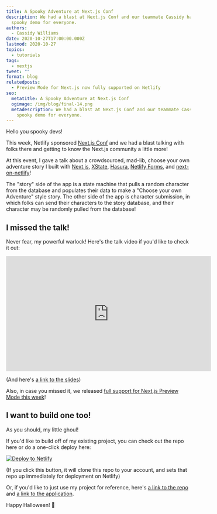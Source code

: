 ```yaml
---
title: A Spooky Adventure at Next.js Conf
description: We had a blast at Next.js Conf and our teammate Cassidy had a
  spooky demo for everyone.
authors:
  - Cassidy Williams
date: 2020-10-27T17:00:00.000Z
lastmod: 2020-10-27
topics:
  - tutorials
tags:
  - nextjs
tweet: ""
format: blog
relatedposts:
  - Preview Mode for Next.js now fully supported on Netlify
seo:
  metatitle: A Spooky Adventure at Next.js Conf
  ogimage: /img/blog/final-14.png
  metadescription: We had a blast at Next.js Conf and our teammate Cassidy had a
    spooky demo for everyone.
---
```

Hello you spooky devs!

This week, Netlify sponsored [Next.js Conf](https://nextjs.org/conf/expo/netlify) and we had a blast talking with folks there and getting to know the Next.js community a little more!

At this event, I gave a talk about a crowdsourced, mad-lib, choose your own adventure story I built with [Next.js](https://nextjs.org/), [XState](https://xstate.js.org/), [Hasura](https://hasura.io/), [Netlify Forms](https://www.netlify.com/products/forms/?utm_source=github&utm_medium=nextadventureforms-cs&utm_campaign=devex), and [next-on-netlify](https://github.com/netlify/next-on-netlify)!

The "story" side of the app is a state machine that pulls a random character from the database and populates their data to make a "Choose your own Adventure" style story. The other side of the app is character submission, in which folks can send their characters to the story database, and their character may be randomly pulled from the database!

## I missed the talk!
Never fear, my powerful warlock! Here's the talk video if you'd like to check it out:

<iframe width="560" height="315" src="https://www.youtube.com/embed/_qkoAPRG2wY" frameborder="0" allow="accelerometer; autoplay; clipboard-write; encrypted-media; gyroscope; picture-in-picture" allowfullscreen></iframe>

(And here's [a link to the slides](https://github.com/cassidoo/talks/blob/master/Choosing%20Our%20Own%20Adventures%20in%20Next/slides.pdf))

Also, in case you missed it, we released [full support for Next.js Preview Mode this week](https://www.netlify.com/blog/2020/10/27/preview-mode-for-next.js-now-fully-supported-on-netlify/)!

## I want to build one too!
As you should, my little ghoul!

If you'd like to build off of my existing project, you can check out the repo here or do a one-click deploy here:

[![Deploy to Netlify](https://www.netlify.com/img/deploy/button.svg)](https://app.netlify.com/start/deploy?repository=https://github.com/cassidoo/next-adventure&utm_source=github&utm_medium=adventure-cs&utm_campaign=devex)

(If you click this button, it will clone this repo to your account, and sets that repo up immediately for deployment on Netlify)

Or, if you'd like to just use my project for reference, here's [a link to the repo](https://github.com/cassidoo/next-adventure) and [a link to the application](https://next-adventure.netlify.app/).

Happy Halloween! 👻
